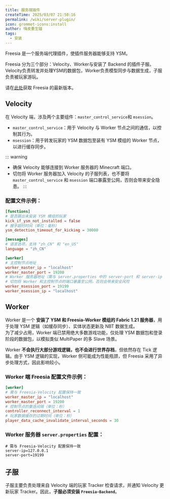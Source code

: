 ```yaml
---
title: 服务端插件
createTime: 2025/03/07 21:50:16
permalink: /wiki/server-plugin/
icon: grommet-icons:install
author: 嗨皮重生锚
tags:
  - 安装
---
```


Freesia 是一个服务端代理插件，使插件服务器能够支持 YSM。

Freesia 分为三个部分：Velocity、Worker与安装了 Backend 的插件子服。
Velocity负责转发并处理YSM的数据包，Worker负责模型同步与数据生成，子服负责被玩家游玩。

请在[此处](https://github.com/YesSteveModel/Freesia/releases)获取 Freesia 的最新版本。
## Velocity
在 Velocity 端，涉及两个主要组件：`master_control_service`和 `msession`。  
- `master_control_service`：用于 Velocity 与 Worker 节点之间的通信，以控制其行为。  
- `msession`：用于转发玩家的 YSM 数据包至装有 YSM 模组的 Worker 节点，以进行缓存同步。  

::: warning
- 确保 Velocity 能够连接到 Worker 服务器的 Minecraft 端口。  
- 切勿将 Worker 服务器加入 Velocity 的子服列表，也不要将 `master_control_service` 和 `msession` 端口暴露至公网，否则会带来安全隐患。
:::


### 配置文件示例：
```toml
[functions]
# 是否踢出未安装 YSM 模组的玩家
kick_if_ysm_not_installed = false
# 握手超时时间（单位：毫秒）
ysm_detection_timeout_for_kicking = 30000

[messages]
# 语言选项，支持 "zh_CN" 和 "en_US"
language = "zh_CN"

[worker]
# 主控制节点地址
worker_master_ip = "localhost"
worker_master_port = 19200
# Worker 服务器地址（需与 server.properties 中的 server-port 和 server-ip 对应）
# 切勿将 Worker 和主控制节点的端口暴露至公网，否则会带来安全风险
worker_msession_port = 19199
worker_msession_ip = "localhost"
```

## Worker
Worker 是一个 **安装了 YSM 和 Freesia-Worker 模组的 Fabric 1.21 服务器**，用于处理 YSM 逻辑（如缓存同步）、实体状态更新及 NBT 数据生成。  
为了减少占用，Worker 端已禁用绝大多数游戏功能，仅处理 YSM 数据包和登录阶段的数据包，以模拟类似 MultiPaper 的多 Slave 场景。  

Worker **不会执行大部分游戏逻辑，也不会进行世界存档**，但依然存在 Tick 逻辑。由于 YSM 逻辑的实现，Worker 侧可能成为性能瓶颈，但 Freesia 采用了异步处理方式，因此影响较小。  

### Worker 端 Freesia 配置文件示例：
```toml
[worker]
# 需与 Freesia-Velocity 配置保持一致
worker_master_ip = "localhost"
worker_master_port = 19200
# 控制节点的重连间隔（单位：秒）
controller_reconnect_interval = 1
# 玩家数据缓存的过期时间（单位：秒）
player_data_cache_invalidate_interval_seconds = 30
```

### Worker 服务器 `server.properties` 配置：
```properties
# 需与 Freesia-Velocity 配置保持一致
server-ip=127.0.0.1
server-port=19199
```

## 子服
子服主要负责处理来自 Velocity 端的玩家 Tracker 检查请求，并通知 Velocity 更新玩家 Tracker。因此，**子服必须安装 `Freesia-Backend`**。

<!--
## 其他
如果仍有疑问，可使用以下脚本获取示例配置。
-->
